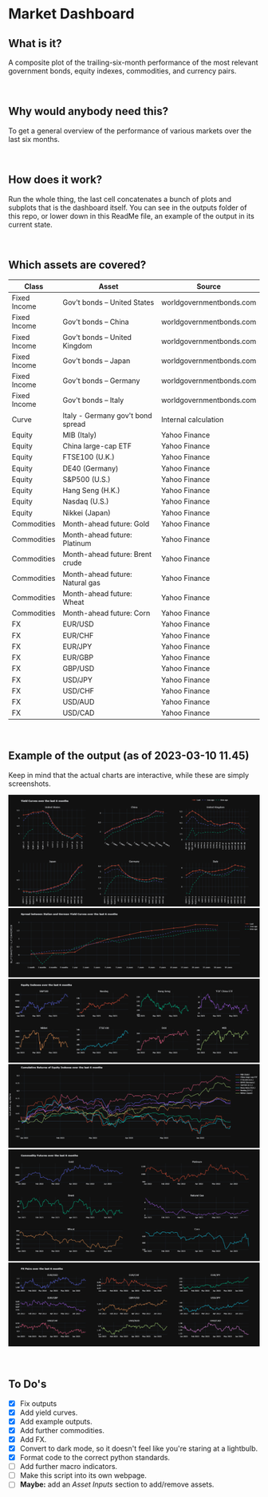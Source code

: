 # Market Dashboard
## What is it?
A composite plot of the trailing-six-month performance of the most relevant government bonds, equity indexes, commodities, and currency pairs.

<br>

## Why would anybody need this?
To get a general overview of the performance of various markets over the last six months. 

<br>

## How does it work?
Run the whole thing, the last cell concatenates a bunch of plots and subplots that is the dashboard itself. You can see in the outputs folder of this repo, or lower down in this ReadMe file, an example of the output in its current state.

<br>

## Which assets are covered?

| Class        | Asset                             | Source                   |
| ------------ | --------------------------------- | ------------------------ |
| Fixed Income | Gov't bonds – United States       | worldgovernmentbonds.com |
| Fixed Income | Gov't bonds – China               | worldgovernmentbonds.com |
| Fixed Income | Gov't bonds – United Kingdom      | worldgovernmentbonds.com |
| Fixed Income | Gov't bonds – Japan               | worldgovernmentbonds.com |
| Fixed Income | Gov't bonds – Germany             | worldgovernmentbonds.com |
| Fixed Income | Gov't bonds – Italy               | worldgovernmentbonds.com |
| Curve        | Italy - Germany gov't bond spread | Internal calculation     |
| Equity       | MIB (Italy)                       | Yahoo Finance            |
| Equity       | China large-cap ETF               | Yahoo Finance            |
| Equity       | FTSE100 (U.K.)                    | Yahoo Finance            |
| Equity       | DE40 (Germany)                    | Yahoo Finance            |
| Equity       | S&P500 (U.S.)                     | Yahoo Finance            |
| Equity       | Hang Seng (H.K.)                  | Yahoo Finance            |
| Equity       | Nasdaq (U.S.)                     | Yahoo Finance            |
| Equity       | Nikkei (Japan)                    | Yahoo Finance            |
| Commodities  | Month-ahead future: Gold          | Yahoo Finance            |
| Commodities  | Month-ahead future: Platinum      | Yahoo Finance            |
| Commodities  | Month-ahead future: Brent crude   | Yahoo Finance            |
| Commodities  | Month-ahead future: Natural gas   | Yahoo Finance            |
| Commodities  | Month-ahead future: Wheat         | Yahoo Finance            |
| Commodities  | Month-ahead future: Corn          | Yahoo Finance            |
| FX           | EUR/USD                           | Yahoo Finance            |
| FX           | EUR/CHF                           | Yahoo Finance            |
| FX           | EUR/JPY                           | Yahoo Finance            |
| FX           | EUR/GBP                           | Yahoo Finance            |
| FX           | GBP/USD                           | Yahoo Finance            |
| FX           | USD/JPY                           | Yahoo Finance            |
| FX           | USD/CHF                           | Yahoo Finance            |
| FX           | USD/AUD                           | Yahoo Finance            |
| FX           | USD/CAD                           | Yahoo Finance            |

<br>

## Example of the output (as of 2023-03-10 11.45)
Keep in mind that the actual charts are interactive, while these are simply screenshots.

![Example output 1](https://github.com/fython51/MarketDashboard/blob/main/Outputs/Plot_1.png "Example output 1")
![Example output 2](https://github.com/fython51/MarketDashboard/blob/main/Outputs/Plot_2.png "Example output 2")
![Example output 3](https://github.com/fython51/MarketDashboard/blob/main/Outputs/Plot_3.png "Example output 3")
![Example output 4](https://github.com/fython51/MarketDashboard/blob/main/Outputs/Plot_4.png "Example output 4")
![Example output 5](https://github.com/fython51/MarketDashboard/blob/main/Outputs/Plot_5.png "Example output 5")
![Example output 6](https://github.com/fython51/MarketDashboard/blob/main/Outputs/Plot_6.png "Example output 6")


<br>

## To Do's
- [X] Fix outputs
- [X] Add yield curves.
- [X] Add example outputs.
- [X] Add further commodities.
- [X] Add FX.
- [X] Convert to dark mode, so it doesn't feel like you're staring at a lightbulb.
- [X] Format code to the correct python standards.
- [ ] Add further macro indicators.
- [ ] Make this script into its own webpage.
- [ ] **Maybe:** add an _Asset Inputs_ section to add/remove assets.
